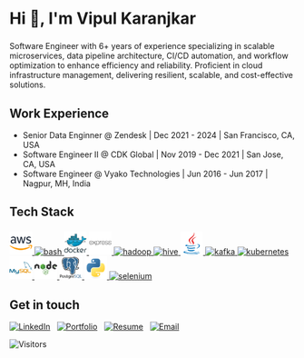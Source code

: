 <h1 align="left">Hi 👋, I'm Vipul Karanjkar</h1>

###

<p align="left">Software Engineer with 6+ years of experience specializing in scalable microservices, data pipeline architecture, CI/CD automation, and workflow optimization to enhance efficiency and reliability. Proficient in cloud infrastructure management, delivering resilient, scalable, and cost-effective solutions.
</p>

###
<h2 align="left">Work Experience</h2>

- Senior Data Enginner @ Zendesk | Dec 2021 - 2024 | San Francisco, CA, USA
- Software Engineer II @ CDK Global | Nov 2019 - Dec 2021 | San Jose, CA, USA
- Software Engineer @ Vyako Technologies | Jun 2016 - Jun 2017 | Nagpur, MH, India

<h2 align="left">Tech Stack</h2>

###

<div align="left">
  <p align="left"> <a href="https://aws.amazon.com" target="_blank" rel="noreferrer"> <img src="https://raw.githubusercontent.com/devicons/devicon/master/icons/amazonwebservices/amazonwebservices-original-wordmark.svg" alt="aws" width="40" height="40"/> </a> <a href="https://www.gnu.org/software/bash/" target="_blank" rel="noreferrer"> <img src="https://www.vectorlogo.zone/logos/gnu_bash/gnu_bash-icon.svg" alt="bash" width="40" height="40"/> </a> <a href="https://www.docker.com/" target="_blank" rel="noreferrer"> <img src="https://raw.githubusercontent.com/devicons/devicon/master/icons/docker/docker-original-wordmark.svg" alt="docker" width="40" height="40"/> </a> <a href="https://expressjs.com" target="_blank" rel="noreferrer"> <img src="https://raw.githubusercontent.com/devicons/devicon/master/icons/express/express-original-wordmark.svg" alt="express" width="40" height="40"/> </a> <a href="https://hadoop.apache.org/" target="_blank" rel="noreferrer"> <img src="https://www.vectorlogo.zone/logos/apache_hadoop/apache_hadoop-icon.svg" alt="hadoop" width="40" height="40"/> </a> <a href="https://hive.apache.org/" target="_blank" rel="noreferrer"> <img src="https://www.vectorlogo.zone/logos/apache_hive/apache_hive-icon.svg" alt="hive" width="40" height="40"/> </a> <a href="https://www.java.com" target="_blank" rel="noreferrer"> <img src="https://raw.githubusercontent.com/devicons/devicon/master/icons/java/java-original.svg" alt="java" width="40" height="40"/> </a> <a href="https://kafka.apache.org/" target="_blank" rel="noreferrer"> <img src="https://www.vectorlogo.zone/logos/apache_kafka/apache_kafka-icon.svg" alt="kafka" width="40" height="40"/> </a> <a href="https://kubernetes.io" target="_blank" rel="noreferrer"> <img src="https://www.vectorlogo.zone/logos/kubernetes/kubernetes-icon.svg" alt="kubernetes" width="40" height="40"/> </a> <a href="https://www.mysql.com/" target="_blank" rel="noreferrer"> <img src="https://raw.githubusercontent.com/devicons/devicon/master/icons/mysql/mysql-original-wordmark.svg" alt="mysql" width="40" height="40"/> </a> <a href="https://nodejs.org" target="_blank" rel="noreferrer"> <img src="https://raw.githubusercontent.com/devicons/devicon/master/icons/nodejs/nodejs-original-wordmark.svg" alt="nodejs" width="40" height="40"/> </a> <a href="https://www.postgresql.org" target="_blank" rel="noreferrer"> <img src="https://raw.githubusercontent.com/devicons/devicon/master/icons/postgresql/postgresql-original-wordmark.svg" alt="postgresql" width="40" height="40"/> </a> <a href="https://www.python.org" target="_blank" rel="noreferrer"> <img src="https://raw.githubusercontent.com/devicons/devicon/master/icons/python/python-original.svg" alt="python" width="40" height="40"/> </a> <a href="https://www.selenium.dev" target="_blank" rel="noreferrer"> <img src="https://raw.githubusercontent.com/detain/svg-logos/780f25886640cef088af994181646db2f6b1a3f8/svg/selenium-logo.svg" alt="selenium" width="40" height="40"/> </a> </p>
</div>

###

<h2 align="left">Get in touch</h2>

[![LinkedIn](https://img.shields.io/badge/-LinkedIn-blue?style=flat&logo=linkedin&logoColor=white)](https://www.linkedin.com/in/vipulkaranjkar94) &nbsp;
[![Portfolio](https://img.shields.io/badge/-Portfolio-black?style=flat&logo=browser&logoColor=white)](https://idvipul.github.io/portfolio/) &nbsp;
[![Resume](https://img.shields.io/badge/resume-%23F4B400.svg?style=for-the-badge&logo=document&logoColor=white)](https://drive.google.com/file/d/1tctm3F6mxOoAbZmXXkpBu5zWLp6lcZ7S/view?usp=sharing) &nbsp;
[![Email](https://img.shields.io/badge/Email-EA4335?style=for-the-badge&logo=gmail&logoColor=white)](mailto:vipulkaranjkar94@gmail.com) &nbsp;


![Visitors](https://komarev.com/ghpvc/?username=idvipul&label=Visitors&color=brightgreen&style=flat-square)
